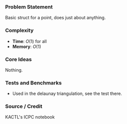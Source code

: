 ### Problem Statement
Basic struct for a point, does just about anything.

### Complexity
- **Time**: $O(1)$ for all
- **Memory**: $O(1)$

### Core Ideas
Nothing.

### Tests and Benchmarks
- Used in the delaunay triangulation, see the test there.

### Source / Credit
KACTL's ICPC notebook